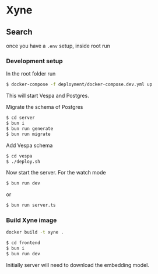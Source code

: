 # Xyne

## Search
once you have a `.env` setup, inside root run

### Development setup
In the root folder run
```sh
$ docker-compose -f deployment/docker-compose.dev.yml up
```
This will start Vespa and Postgres.

Migrate the schema of Postgres
```sh
$ cd server
$ bun i
$ bun run generate
$ bun run migrate
```

Add Vespa schema
```sh
$ cd vespa
$ ./deploy.sh
```

Now start the server.
For the watch mode
```sh
$ bun run dev
```
or 
```sh
$ bun run server.ts
```


### Build Xyne image
```sh 
docker build -t xyne .
```

```sh
$ cd frontend
$ bun i
$ bun run dev
```

Initially server will need to download the embedding model.
